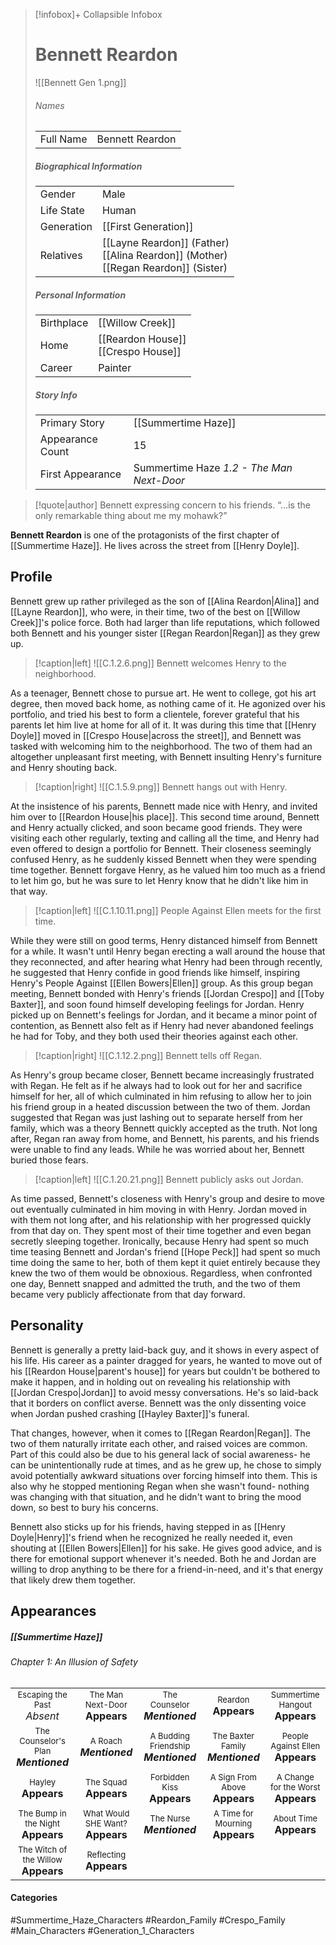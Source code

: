> [!infobox]+ Collapsible Infobox
> # Bennett Reardon
> ![[Bennett Gen 1.png]] 
> ###### Names 
> |  |  | 
> | ---- | ---- | 
> | Full Name | Bennett Reardon | 
>
> ##### Biographical Information
> |  |  | 
> | ---- | ---- | 
> | Gender | Male | 
> | Life State | Human |
> | Generation | [[First Generation]] |
> | Relatives | [[Layne Reardon]] (Father)<br>[[Alina Reardon]] (Mother)<br>[[Regan Reardon]] (Sister)
> 
> ##### Personal Information
> |  |  | 
> | ---- | ---- | 
> | Birthplace |[[Willow Creek]]| 
> | Home |[[Reardon House]]<br>[[Crespo House]]| 
> | Career | Painter | 
> 
> ##### Story Info
> |  |  | 
> | ---- | ---- | 
> | Primary Story | [[Summertime Haze]] | 
> | Appearance Count | 15 | 
> | First Appearance | Summertime Haze *1.2 - The Man Next-Door*

> [!quote|author] Bennett expressing concern to his friends.
> “…is the only remarkable thing about me my mohawk?”

**Bennett Reardon** is one of the protagonists of the first chapter of [[Summertime Haze]]. He lives across the street from [[Henry Doyle]].

## Profile
Bennett grew up rather privileged as the son of [[Alina Reardon|Alina]] and [[Layne Reardon]], who were, in their time, two of the best on [[Willow Creek]]'s police force. Both had larger than life reputations, which followed both Bennett and his younger sister [[Regan Reardon|Regan]] as they grew up.

> [!caption|left]
> ![[C.1.2.6.png]] 
> Bennett welcomes Henry to the neighborhood.

As a teenager, Bennett chose to pursue art. He went to college, got his art degree, then moved back home, as nothing came of it. He agonized over his portfolio, and tried his best to form a clientele, forever grateful that his parents let him live at home for all of it. It was during this time that [[Henry Doyle]] moved in [[Crespo House|across the street]], and Bennett was tasked with welcoming him to the neighborhood. The two of them had an altogether unpleasant first meeting, with Bennett insulting Henry's furniture and Henry shouting back.

> [!caption|right]
> ![[C.1.5.9.png]] 
> Bennett hangs out with Henry.

At the insistence of his parents, Bennett made nice with Henry, and invited him over to [[Reardon House|his place]]. This second time around, Bennett and Henry actually clicked, and soon became good friends. They were visiting each other regularly, texting and calling all the time, and Henry had even offered to design a portfolio for Bennett. Their closeness seemingly confused Henry, as he suddenly kissed Bennett when they were spending time together. Bennett forgave Henry, as he valued him too much as a friend to let him go, but he was sure to let Henry know that he didn't like him in that way.

> [!caption|left]
> ![[C.1.10.11.png]] 
> People Against Ellen meets for the first time.

While they were still on good terms, Henry distanced himself from Bennett for a while. It wasn't until Henry began erecting a wall around the house that they reconnected, and after hearing what Henry had been through recently, he suggested that Henry confide in good friends like himself, inspiring Henry's People Against [[Ellen Bowers|Ellen]] group. As this group began meeting, Bennett bonded with Henry's friends [[Jordan Crespo]] and [[Toby Baxter]], and soon found himself developing feelings for Jordan. Henry picked up on Bennett's feelings for Jordan, and it became a minor point of contention, as Bennett also felt as if Henry had never abandoned feelings he had for Toby, and they both used their theories against each other.

> [!caption|right]
> ![[C.1.12.2.png]] 
> Bennett tells off Regan.

As Henry's group became closer, Bennett became increasingly frustrated with Regan. He felt as if he always had to look out for her and sacrifice himself for her, all of which culminated in him refusing to allow her to join his friend group in a heated discussion between the two of them. Jordan suggested that Regan was just lashing out to separate herself from her family, which was a theory Bennett quickly accepted as the truth. Not long after, Regan ran away from home, and Bennett, his parents, and his friends were unable to find any leads. While he was worried about her, Bennett buried those fears.

> [!caption|left]
> ![[C.1.20.21.png]] 
> Bennett publicly asks out Jordan.

As time passed, Bennett's closeness with Henry's group and desire to move out eventually culminated in him moving in with Henry. Jordan moved in with them not long after, and his relationship with her progressed quickly from that day on. They spent most of their time together and even began secretly sleeping together. Ironically, because Henry had spent so much time teasing Bennett and Jordan's friend [[Hope Peck]] had spent so much time doing the same to her, both of them kept it quiet entirely because they knew the two of them would be obnoxious. Regardless, when confronted one day, Bennett snapped and admitted the truth, and the two of them became very publicly affectionate from that day forward.

## Personality
Bennett is generally a pretty laid-back guy, and it shows in every aspect of his life. His career as a painter dragged for years, he wanted to move out of his [[Reardon House|parent's house]] for years but couldn't be bothered to make it happen, and in holding out on revealing his relationship with [[Jordan Crespo|Jordan]] to avoid messy conversations. He's so laid-back that it borders on conflict averse. Bennett was the only dissenting voice when Jordan pushed crashing [[Hayley Baxter]]'s funeral.

That changes, however, when it comes to [[Regan Reardon|Regan]]. The two of them naturally irritate each other, and raised voices are common. Part of this could also be due to his general lack of social awareness- he can be unintentionally rude at times, and as he grew up, he chose to simply avoid potentially awkward situations over forcing himself into them. This is also why he stopped mentioning Regan when she wasn't found- nothing was changing with that situation, and he didn't want to bring the mood down, so best to bury his concerns.

Bennett also sticks up for his friends, having stepped in as [[Henry Doyle|Henry]]'s friend when he recognized he really needed it, even shouting at [[Ellen Bowers|Ellen]] for his sake. He gives good advice, and is there for emotional support whenever it's needed. Both he and Jordan are willing to drop anything to be there for a friend-in-need, and it's that energy that likely drew them together.

## Appearances
##### [[Summertime Haze]]
###### Chapter 1: An Illusion of Safety

|                                                                           |                                                                       |                                                                           |                                                                        |                                                                         |
| ------------------------------------------------------------------------- | --------------------------------------------------------------------- | ------------------------------------------------------------------------- | ---------------------------------------------------------------------- | ----------------------------------------------------------------------- |
| <center><font size=2>Escaping the Past<br><font size=3>*Absent*           | <center><font size=2>The Man Next-Door<br><font size=3>**Appears**    | <center><font size=2>The Counselor<br><font size=3>***Mentioned***        | <center><font size=2>Reardon<br><font size=3>**Appears**               | <center><font size=2>Summertime Hangout<br><font size=3>**Appears**     |
| <center><font size=2>The Counselor's Plan<br><font size=3>***Mentioned*** | <center><font size=2>A Roach<br><font size=3>***Mentioned***          | <center><font size=2>A Budding Friendship<br><font size=3>***Mentioned*** | <center><font size=2>The Baxter Family<br><font size=3>***Mentioned*** | <center><font size=2>People Against Ellen<br><font size=3>**Appears**   |
| <center><font size=2>Hayley<br><font size=3>**Appears**                   | <center><font size=2>The Squad<br><font size=3>**Appears**            | <center><font size=2>Forbidden Kiss<br><font size=3>**Appears**           | <center><font size=2>A Sign From Above<br><font size=3>**Appears**     | <center><font size=2>A Change for the Worst<br><font size=3>**Appears** |
| <center><font size=2>The Bump in the Night<br><font size=3>**Appears**    | <center><font size=2>What Would SHE Want?<br><font size=3>**Appears** | <center><font size=2>The Nurse<br><font size=3>***Mentioned***            | <center><font size=2>A Time for Mourning<br><font size=3>**Appears**   | <center><font size=2>About Time<br><font size=3>**Appears**             |
| <center><font size=2>The Witch of the Willow<br><font size=3>**Appears**  | <center><font size=2>Reflecting<br><font size=3>**Appears**           |                                                                           |                                                                        |                                                                         |
#### Categories
#Summertime_Haze_Characters #Reardon_Family #Crespo_Family #Main_Characters #Generation_1_Characters